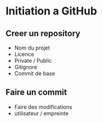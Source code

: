 # Initiation a GitHub
## Creer un repository
- Nom du projet
- Licence
- Private / Public
- Gitignore
- Commit de base

## Faire un commit
- Faire des modifications
- utilisateur / empreinte

